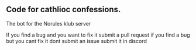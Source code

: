 ## Code for cathlioc confessions. 
The bot for the Norules klub server 

If you find a bug and you want to fix it submit a pull request
if you find a bug but you cant fix it dont submit an issue submit it in discord

